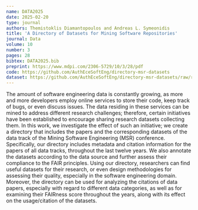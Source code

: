 ```yaml
---
name: DATA2025
date: 2025-02-20
type: journal
authors: Themistoklis Diamantopoulos and Andreas L. Symeonidis
title: 'A Directory of Datasets for Mining Software Repositories'
journal: Data
volume: 10
number: 3
pages: 28
bibtex: DATA2025.bib
preprint: https://www.mdpi.com/2306-5729/10/3/28/pdf
code: https://github.com/AuthEceSoftEng/directory-msr-datasets
dataset: https://github.com/AuthEceSoftEng/directory-msr-datasets/raw/refs/heads/main/_data/directory.zip
---
```


The amount of software engineering data is constantly growing, as more and more developers employ online
services to store their code, keep track of bugs, or even discuss issues. The data residing in these
services can be mined to address different research challenges; therefore, certain initiatives have been
established to encourage sharing research datasets collecting them. In this work, we investigate the effect
of such an initiative; we create a directory that includes the papers and the corresponding datasets of the
data track of the Mining Software Engineering (MSR) conference. Specifically, our directory includes
metadata and citation information for the papers of all data tracks, throughout the last twelve years. We
also annotate the datasets according to the data source and further assess their compliance to the FAIR
principles. Using our directory, researchers can find useful datasets for their research, or even design
methodologies for assessing their quality, especially in the software engineering domain. Moreover, the
directory can be used for analyzing the citations of data papers, especially with regard to different data
categories, as well as for examining their FAIRness score throughout the years, along with its effect on
the usage/citation of the datasets.
